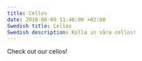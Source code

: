 ```yaml
---
title: Cellos
date: 2018-06-09 11:46:00 +02:00
Swedish title: Cellos
Swedish description: Kolla in våra cellos!
---
```


Check out our cellos!